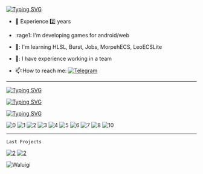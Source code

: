 [![Typing SVG](https://readme-typing-svg.herokuapp.com?font=Fira+Code&size=30&duration=2000&pause=500&color=F7F393&background=FF390000&width=435&lines=Hi!+My+name+is+Daniil;I+am+a+Unity+developer)](https://git.io/typing-svg)


- :office: Experience 2️⃣ years

- :rage1: I'm developing games for android/web

- 🧠: I'm learning HLSL, Burst, Jobs, MorpehECS, LeoECSLite

- 👯: I have experience working in a team

- 📫:How to reach me: [![Telegram](https://img.shields.io/badge/-plastfw-blue?style=flat&logo=Telegram&logoColor=white)](https://t.me/plastfw)

---


[![Typing SVG](https://readme-typing-svg.herokuapp.com?font=JetBrains+Mono&pause=500&color=D9F771&repeat=false&width=435&lines=Unity)](https://git.io/typing-svg)

[![Typing SVG](https://readme-typing-svg.herokuapp.com?font=JetBrains+Mono&pause=1000&color=D9F771&repeat=false&width=435&lines=Code)](https://git.io/typing-svg)

[![Typing SVG](https://readme-typing-svg.herokuapp.com?font=JetBrains+Mono&pause=1000&color=D9F771&repeat=false&width=435&lines=Other)](https://git.io/typing-svg)

![0](https://img.shields.io/badge/-OOP-orange?style=for-the-badge&logo=git&logoColor=white)
![1](https://img.shields.io/badge/-DoTween-orange?style=for-the-badge&logo=git&logoColor=white)
![2](https://img.shields.io/badge/-Cinemachine-orange?style=for-the-badge&logo=git&logoColor=white)
![3](https://img.shields.io/badge/-LINQ-orange?style=for-the-badge&logo=git&logoColor=white)
![4](https://img.shields.io/badge/-RayFire-orange?style=for-the-badge&logo=git&logoColor=white)
![5](https://img.shields.io/badge/-GameAnalytics-orange?style=for-the-badge&logo=git&logoColor=white)
![6](https://img.shields.io/badge/-SDK-orange?style=for-the-badge&logo=git&logoColor=white)
![7](https://img.shields.io/badge/-SOLID-orange?style=for-the-badge&logo=git&logoColor=white)
![8](https://img.shields.io/badge/-Zenject-orange?style=for-the-badge&logo=git&logoColor=white)
![10](https://img.shields.io/badge/-AdobeIllustrator-orange?style=for-the-badge&logo=git&logoColor=white)
___
```
Last Projects
```
[![2](https://img.shields.io/badge/-ToiletRush-fb8f53?style=for-the-badge&logo=GooglePlay&logoColor=white)](https://yandex.ru/games/app/210372?draft=true&lang=ru)
[![2](https://img.shields.io/badge/-ShootingRange-fb8f53?style=for-the-badge&logo=GooglePlay&logoColor=white)](https://www.crazygames.com/game/the-range-3d)

![Waluigi](https://octodex.github.com/images/spidertocat.png)
